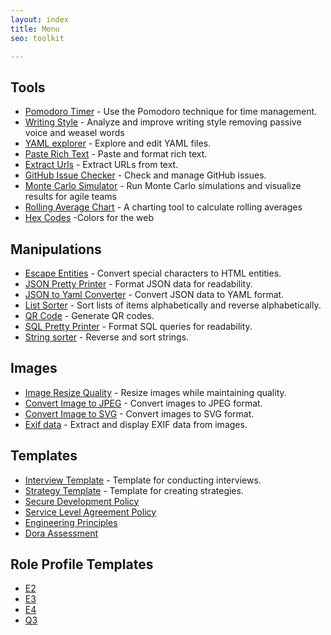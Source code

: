```yaml
---
layout: index
title: Menu
seo: toolkit

---
```


## Tools

* [Pomodoro Timer](/pomodoro) - Use the Pomodoro technique for time management.
* [Writing Style](/writing-style) - Analyze and improve writing style removing passive voice and weasel words
* [YAML explorer](/yaml-explorer) - Explore and edit YAML files.
* [Paste Rich Text](/paste-rich-text) - Paste and format rich text.
* [Extract Urls](/extract-urls) - Extract URLs from text.
* [GitHub Issue Checker](/github-issue) - Check and manage GitHub issues.
* [Monte Carlo Simulator](/monte-carlo) - Run Monte Carlo simulations and visualize results for agile teams
* [Rolling Average Chart](/rolling-average) - A charting tool to calculate rolling averages
* [Hex Codes](/hex-codes) -Colors for the web

##  Manipulations

* [Escape Entities](/escape-entities) - Convert special characters to HTML entities.
* [JSON Pretty Printer](/json-pretty-printer) - Format JSON data for readability.
* [JSON to Yaml Converter](/json-to-yaml) - Convert JSON data to YAML format.
* [List Sorter](/list-sorter) - Sort lists of items alphabetically and reverse alphabetically.
* [QR Code](/qr) - Generate QR codes.
* [SQL Pretty Printer](/sql-pretty-printer) - Format SQL queries for readability.
* [String sorter](/string-sorter) - Reverse and sort strings.


## Images

* [Image Resize Quality](/image-resize-quality) - Resize images while maintaining quality.
* [Convert Image to JPEG](/image-to-jpeg) - Convert images to JPEG format.
* [Convert Image to SVG](/image-to-svg) - Convert images to SVG format.
* [Exif data](/exif) - Extract and display EXIF data from images.

## Templates

* [Interview Template](/interview-template) - Template for conducting interviews.
* [Strategy Template](/strategy-template) - Template for creating strategies.
* [Secure Development Policy](/secure-dev-policy)
* [Service Level Agreement Policy](/Service-level-agreement-policy)
* [Engineering Principles](/principles)
* [Dora Assessment](/dora-assessment)

## Role Profile Templates

* [E2](/e2)
* [E3](/e3)
* [E4](/e4)
* [Q3](/q3)